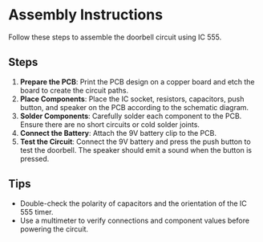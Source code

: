 # Assembly Instructions

Follow these steps to assemble the doorbell circuit using IC 555.

## Steps

1. **Prepare the PCB**: Print the PCB design on a copper board and etch the board to create the circuit paths.
2. **Place Components**: Place the IC socket, resistors, capacitors, push button, and speaker on the PCB according to the schematic diagram.
3. **Solder Components**: Carefully solder each component to the PCB. Ensure there are no short circuits or cold solder joints.
4. **Connect the Battery**: Attach the 9V battery clip to the PCB.
5. **Test the Circuit**: Connect the 9V battery and press the push button to test the doorbell. The speaker should emit a sound when the button is pressed.

## Tips

- Double-check the polarity of capacitors and the orientation of the IC 555 timer.
- Use a multimeter to verify connections and component values before powering the circuit.
